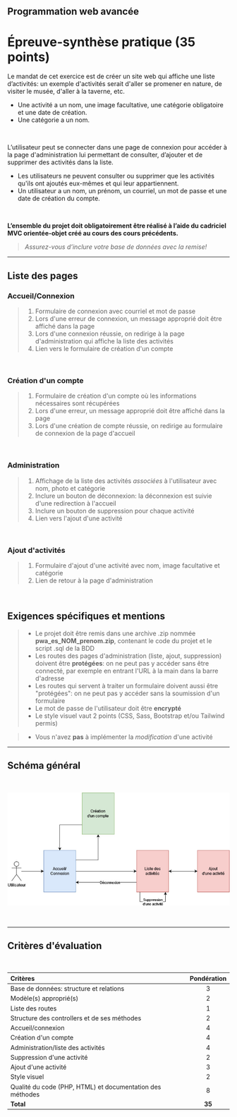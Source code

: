 ## Programmation web avancée
# Épreuve-synthèse pratique (35 points)

Le mandat de cet exercice est de créer un site web qui affiche une liste d’activités: un exemple d'activités serait d'aller se promener en nature, de visiter le musée, d'aller à la taverne, etc.  
- Une activité a un nom, une image facultative, une catégorie obligatoire et une date de création.  
- Une catégorie a un nom.
   
<br>

L’utilisateur peut se connecter dans une page de connexion pour accéder à la page d'administration lui permettant de consulter, d’ajouter et de supprimer des activités dans la liste.  
- Les utilisateurs ne peuvent consulter ou supprimer que les activités qu'ils ont ajoutés eux-mêmes et qui leur appartiennent.
- Un utilisateur a un nom, un prénom, un courriel, un mot de passe et une date de création du compte.  
  
<br>

**L’ensemble du projet doit obligatoirement être réalisé à l’aide du cadriciel MVC orientée-objet créé au cours des cours précédents.** 
  
> *Assurez-vous d’inclure votre base de données avec la remise!*


  

---

## Liste des pages

### Accueil/Connexion
>1. Formulaire de connexion avec courriel et mot de passe
>1. Lors d'une erreur de connexion, un message approprié doit être affiché dans la page
>1. Lors d'une connexion réussie, on redirige à la page d'administration qui affiche la liste des activités
>1. Lien vers le formulaire de création d'un compte

<br>

### Création d'un compte
>1. Formulaire de création d'un compte où les informations nécessaires sont récupérées
>1. Lors d'une erreur, un message approprié doit être affiché dans la page
>1. Lors d'une création de compte réussie, on redirige au formulaire de connexion de la page d'accueil

<br>

### Administration
>1. Affichage de la liste des activités *associées* à l'utilisateur avec nom, photo et catégorie
>1. Inclure un bouton de déconnexion: la déconnexion est suivie d'une redirection à l'accueil
>1. Inclure un bouton de suppression pour chaque activité
>1. Lien vers l'ajout d'une activité

<br>

### Ajout d'activités
>1. Formulaire d'ajout d'une activité avec nom, image facultative et catégorie
>1. Lien de retour à la page d'administration

<br>

## Exigences spécifiques et mentions
>- Le projet doit être remis dans une archive .zip nommée **pwa_es_NOM_prenom.zip**, contenant le code du projet et le script .sql de la BDD
>- Les routes des pages d'administration (liste, ajout, suppression) doivent être **protégées**: on ne peut pas y accéder sans être connecté, par exemple en entrant l'URL à la main dans la barre d'adresse
>- Les routes qui servent à traiter un formulaire doivent aussi être "protégées": on ne peut pas y accéder sans la soumission d'un formulaire
>- Le mot de passe de l'utilisateur doit être **encrypté**
>- Le style visuel vaut 2 points (CSS, Sass, Bootstrap et/ou Tailwind permis)  

>- Vous n'avez **pas** à implémenter la *modification* d'une activité

---

## Schéma général

<br>

![Schéma général](schema.jpg)

<br>

---

## Critères d'évaluation

<br>

 Critères | Pondération 
 :------ | :----------: 
Base de données: structure et relations | 3 
Modèle(s) approprié(s) | 2
Liste des routes | 1
Structure des controllers et de ses méthodes | 2
Accueil/connexion | 4
Création d'un compte | 4
Administration/liste des activités | 4
Suppression d'une activité | 2
Ajout d'une activité | 3
Style visuel | 2
Qualité du code (PHP, HTML) et documentation des méthodes | 8
**Total** | **35**